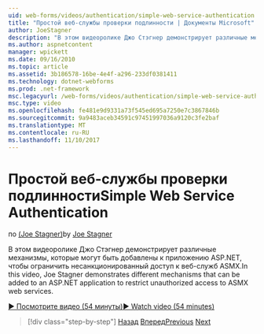 ```yaml
---
uid: web-forms/videos/authentication/simple-web-service-authentication
title: "Простой веб-службы проверки подлинности | Документы Microsoft"
author: JoeStagner
description: "В этом видеоролике Джо Стэгнер демонстрирует различные механизмы, которые могут быть добавлены к приложению ASP.NET, чтобы ограничить несанкционированный доступ к веб-служб ASMX..."
ms.author: aspnetcontent
manager: wpickett
ms.date: 09/16/2010
ms.topic: article
ms.assetid: 3b186578-16be-4e4f-a296-233df0381411
ms.technology: dotnet-webforms
ms.prod: .net-framework
msc.legacyurl: /web-forms/videos/authentication/simple-web-service-authentication
msc.type: video
ms.openlocfilehash: fe481e9d9331a73f545ed695a7250e7c3867846b
ms.sourcegitcommit: 9a9483aceb34591c97451997036a9120c3fe2baf
ms.translationtype: MT
ms.contentlocale: ru-RU
ms.lasthandoff: 11/10/2017
---
```

<a name="simple-web-service-authentication"></a><span data-ttu-id="4b533-103">Простой веб-службы проверки подлинности</span><span class="sxs-lookup"><span data-stu-id="4b533-103">Simple Web Service Authentication</span></span>
====================
<span data-ttu-id="4b533-104">по [(Joe Stagner)](https://github.com/JoeStagner)</span><span class="sxs-lookup"><span data-stu-id="4b533-104">by [Joe Stagner](https://github.com/JoeStagner)</span></span>

<span data-ttu-id="4b533-105">В этом видеоролике Джо Стэгнер демонстрирует различные механизмы, которые могут быть добавлены к приложению ASP.NET, чтобы ограничить несанкционированный доступ к веб-служб ASMX.</span><span class="sxs-lookup"><span data-stu-id="4b533-105">In this video, Joe Stagner demonstrates different mechanisms that can be added to an ASP.NET application to restrict unauthorized access to ASMX web services.</span></span>

[<span data-ttu-id="4b533-106">&#9654; Посмотрите видео (54 минуты)</span><span class="sxs-lookup"><span data-stu-id="4b533-106">&#9654; Watch video (54 minutes)</span></span>](https://channel9.msdn.com/Blogs/ASP-NET-Site-Videos/simple-web-service-authentication)

>[!div class="step-by-step"]
<span data-ttu-id="4b533-107">[Назад](implement-the-registration-verification-pattern.md)
[Вперед](creating-inactive-users.md)</span><span class="sxs-lookup"><span data-stu-id="4b533-107">[Previous](implement-the-registration-verification-pattern.md)
[Next](creating-inactive-users.md)</span></span>
